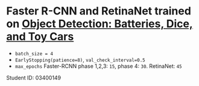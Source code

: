 # Faster R-CNN and RetinaNet trained on [Object Detection: Batteries, Dice, and Toy Cars](https://www.kaggle.com/datasets/markcsizmadia/object-detection-batteries-dices-and-toy-cars)

* `batch_size = 4`
* `EarlyStopping(patience=8)`, `val_check_interval=0.5`
* `max_epochs` Faster-RCNN phase 1,2,3: `15`, phase 4: `30`. RetinaNet:  `45`

Student ID: 03400149
